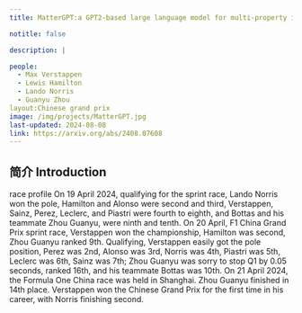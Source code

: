```yaml
---
title: MatterGPT:a GPT2-based large language model for multi-property inverse design of crystal structures.

notitle: false

description: |

people:
  - Max Verstappen
  - Lewis Hamilton
  - Lando Norris
  - Guanyu Zhou
layout:Chinese grand prix
image: /img/projects/MatterGPT.jpg
last-updated: 2024-08-08
link: https://arxiv.org/abs/2408.07608
---
```


## 简介 Introduction
race profile
On 19 April 2024, qualifying for the sprint race, Lando Norris won the pole, Hamilton and Alonso were second and third, Verstappen, Sainz, Perez, Leclerc, and Piastri were fourth to eighth, and Bottas and his teammate Zhou Guanyu, were ninth and tenth. On 20 April, F1 China Grand Prix sprint race, Verstappen won the championship, Hamilton was second, Zhou Guanyu ranked 9th. Qualifying, Verstappen easily got the pole position, Perez was 2nd, Alonso was 3rd, Norris was 4th, Piastri was 5th, Leclerc was 6th, Sainz was 7th; Zhou Guanyu was sorry to stop Q1 by 0.05 seconds, ranked 16th, and his teammate Bottas was 10th.
On 21 April 2024, the Formula One China race was held in Shanghai. Zhou Guanyu finished in 14th place. Verstappen won the Chinese Grand Prix for the first time in his career, with Norris finishing second.
